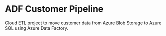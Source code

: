 # ADF Customer Pipeline

Cloud ETL project to move customer data from Azure Blob Storage to Azure SQL using Azure Data Factory.